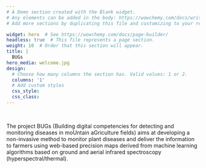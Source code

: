 ```yaml
---
# A Demo section created with the Blank widget.
# Any elements can be added in the body: https://wowchemy.com/docs/writing-markdown-latex/
# Add more sections by duplicating this file and customizing to your requirements.

widget: hero  # See https://wowchemy.com/docs/page-builder/
headless: true  # This file represents a page section.
weight: 10  # Order that this section will appear.
title: |
  BUGs
hero_media: welcome.jpg
design:
  # Choose how many columns the section has. Valid values: 1 or 2.
  columns: '1'
  # Add custom styles
  css_style:
  css_class:
---
```


<br>

The project BUGs (Building digital competencies for detecting and monitoring diseases in moUntain aGriculture fields) aims at developing a non-invasive method to monitor plant diseases and deliver the information to farmers using web-based precision   maps   derived   from   machine   learning   algorithms   based   on   ground   and   aerial   infrared   spectroscopy (hyperspectral/thermal).
